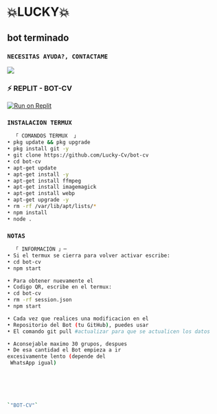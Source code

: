 
# **💥LUCKY💥**

## bot terminado 

### `NECESITAS AYUDA?, CONTACTAME`
<a href="http://wa.me/34642919120" target="blank"><img src="https://img.shields.io/badge/Valencia-25D366?style=for-the-badge&logo=whatsapp&logoColor=white" /></a>

### ⚡ REPLIT - BOT-CV
<a target="_blank" href="https://replit.com/@cesarValencia3/bot-cv"><img alt="Run on Replit" src="https://binbashbanana.github.io/deploy-buttons/buttons/remade/replit.svg"></a>


### `INSTALACION TERMUX`
```bash
  「 COMANDOS TERMUX  」
• pkg update && pkg upgrade
• pkg install git -y
• git clone https://github.com/Lucky-Cv/bot-cv
• cd bot-cv
• apt-get update 
• apt-get install -y
• apt-get install ffmpeg
• apt-get install imagemagick 
• apt-get install webp 
• apt-get upgrade -y
• rm -rf /var/lib/apt/lists/*
• npm install
• node .

```
### `NOTAS`
```bash
  「 INFORMACIÓN 」─
• Si el termux se cierra para volver activar escribe:
• cd bot-cv
• npm start 

• Para obtener nuevamente el 
• Codigo QR, escribe en el termux:
• cd bot-cv
• rm -rf session.json
• npm start 

• Cada vez que realices una modificacion en el
• Repositorio del Bot (tu GitHub), puedes usar 
• El comando git pull #actualizar para que se actualicen los datos

• Aconsejable maximo 30 grupos, despues 
• De esa cantidad el Bot empieza a ir 
excesivamente lento (depende del
 WhatsApp igual)

```
```bash





`"BOT-CV"` 
```
